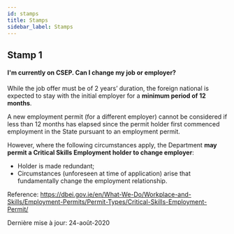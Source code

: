 ```yaml
---
id: stamps
title: Stamps
sidebar_label: Stamps
---
```


## Stamp 1

#### **I'm currently on CSEP. Can I change my job or employer?**

While the job offer must be of 2 years’ duration, the foreign national is expected to stay with the initial employer for a **minimum period of 12 months**.

A new employment permit (for a different employer) cannot be considered if less than 12 months has elapsed since the permit holder first commenced employment in the State pursuant to an employment permit.

However, where the following circumstances apply, the Department **may permit a Critical Skills Employment holder to change employer**:

* Holder is made redundant;
* Circumstances (unforeseen at time of application) arise that fundamentally change the employment relationship.

Reference: https://dbei.gov.ie/en/What-We-Do/Workplace-and-Skills/Employment-Permits/Permit-Types/Critical-Skills-Employment-Permit/

Dernière mise à jour: 24-août-2020